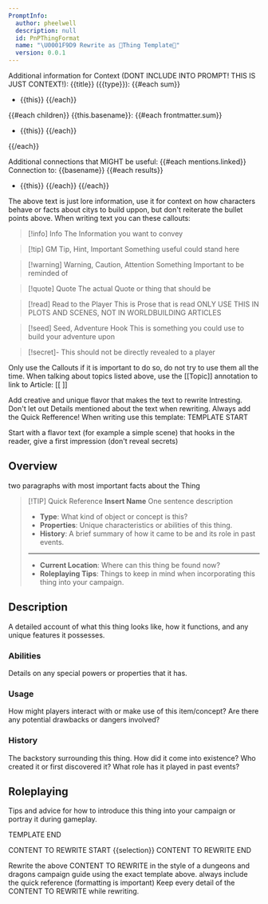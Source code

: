 ```yaml
---
PromptInfo:
  author: pheelwell
  description: null
  id: PnPThingFormat
  name: "\U0001F9D9 Rewrite as 🔮Thing Template🔮"
  version: 0.0.1
---
```

Additional information for Context
(DONT INCLUDE INTO PROMPT! THIS IS JUST CONTEXT!):
{{title}} ({{type}}): 
{{#each sum}}
- {{this}}
{{/each}}

{{#each children}}
{{this.basename}}:
{{#each frontmatter.sum}}
- {{this}}
{{/each}}

{{/each}}

Additional connections that MIGHT be useful: 
{{#each mentions.linked}}
Connection to: {{basename}}
{{#each results}}
- {{this}}
{{/each}}
{{/each}}

The above text is just lore information, use it for context on how characters behave or facts about citys to build uppon, but don't reiterate the bullet points above.
When writing text you can these callouts:

> [!info] Info
> The Information you want to convey 

> [!tip] GM Tip, Hint, Important
> Something useful could stand here
    
> [!warning] Warning, Caution, Attention
> Something Important to be reminded of
  
> [!quote] Quote
> The actual Quote or thing that should be 

>[!read] Read to the Player
>This is Prose that is read
>ONLY USE THIS IN PLOTS AND SCENES, NOT IN WORLDBUILDING ARTICLES

>[!seed] Seed, Adventure Hook
>This is something you could use to build your adventure upon

>[!secret]- 
> This should not be directly revealed to a player

Only use the Callouts if it is important to do so, do not try to use them all the time.
When talking about topics listed above, use the [[Topic]] annotation to link to Article: [[ ]]

Add creative and unique flavor that makes the text to rewrite Intresting.
Don't let out Details mentioned about the text when rewriting.
Always add the Quick Refference!
When writing use this template:
TEMPLATE START

Start with a flavor text (for example a simple scene) that hooks in the reader, give a first impression (don't reveal secrets)
## Overview
two paragraphs with most important facts about the Thing

> [!TIP] Quick Reference 
> **Insert Name**
> One sentence description
>- **Type**: What kind of object or concept is this?
>- **Properties**: Unique characteristics or abilities of this thing.
>- **History**: A brief summary of how it came to be and its role in past events.
> ____
>- **Current Location**: Where can this thing be found now?
>- **Roleplaying Tips**: Things to keep in mind when incorporating this thing into your campaign.

## Description 
A detailed account of what this thing looks like, how it functions, and any unique features it possesses.
### Abilities 
Details on any special powers or properties that it has.
### Usage 
How might players interact with or make use of this item/concept? Are there any potential drawbacks or dangers involved?
### History 
The backstory surrounding this thing. How did it come into existence? Who created it or first discovered it? What role has it played in past events?
## Roleplaying 
Tips and advice for how to introduce this thing into your campaign or portray it during gameplay.

TEMPLATE END


CONTENT TO REWRITE START
{{selection}}
CONTENT TO REWRITE END

Rewrite the above CONTENT TO REWRITE in the style of a dungeons and dragons campaign guide using the exact template above. always include the quick reference (formatting is important)
Keep every detail of the CONTENT TO REWRITE while rewriting.

